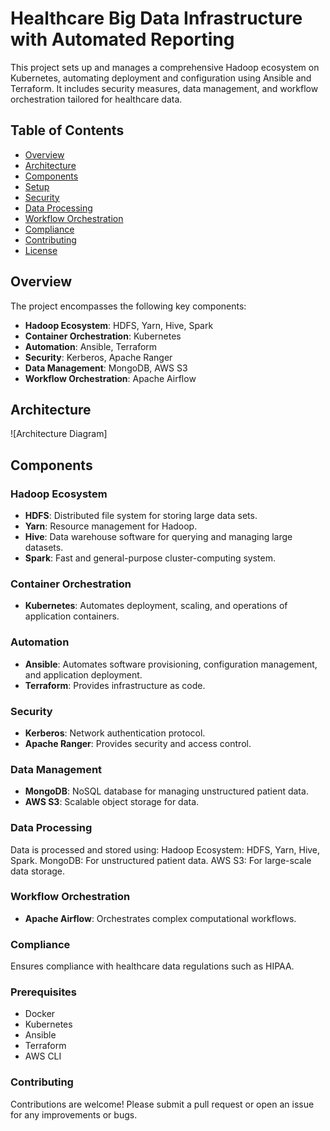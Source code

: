 # Healthcare Big Data Infrastructure with Automated Reporting

This project sets up and manages a comprehensive Hadoop ecosystem on Kubernetes, automating deployment and configuration using Ansible and Terraform. It includes security measures, data management, and workflow orchestration tailored for healthcare data.

## Table of Contents

- [Overview](#overview)
- [Architecture](#architecture)
- [Components](#components)
- [Setup](#setup)
- [Security](#security)
- [Data Processing](#data-processing)
- [Workflow Orchestration](#workflow-orchestration)
- [Compliance](#compliance)
- [Contributing](#contributing)
- [License](#license)

## Overview

The project encompasses the following key components:

- **Hadoop Ecosystem**: HDFS, Yarn, Hive, Spark
- **Container Orchestration**: Kubernetes
- **Automation**: Ansible, Terraform
- **Security**: Kerberos, Apache Ranger
- **Data Management**: MongoDB, AWS S3
- **Workflow Orchestration**: Apache Airflow

## Architecture

![Architecture Diagram]

## Components

### Hadoop Ecosystem

- **HDFS**: Distributed file system for storing large data sets.
- **Yarn**: Resource management for Hadoop.
- **Hive**: Data warehouse software for querying and managing large datasets.
- **Spark**: Fast and general-purpose cluster-computing system.

### Container Orchestration

- **Kubernetes**: Automates deployment, scaling, and operations of application containers.

### Automation

- **Ansible**: Automates software provisioning, configuration management, and application deployment.
- **Terraform**: Provides infrastructure as code.

### Security

- **Kerberos**: Network authentication protocol.
- **Apache Ranger**: Provides security and access control.

### Data Management

- **MongoDB**: NoSQL database for managing unstructured patient data.
- **AWS S3**: Scalable object storage for data.
### Data Processing

Data is processed and stored using:
Hadoop Ecosystem: HDFS, Yarn, Hive, Spark.
MongoDB: For unstructured patient data.
AWS S3: For large-scale data storage.

### Workflow Orchestration

- **Apache Airflow**: Orchestrates complex computational workflows.
### Compliance
Ensures compliance with healthcare data regulations such as HIPAA.



### Prerequisites

- Docker
- Kubernetes
- Ansible
- Terraform
- AWS CLI

### Contributing
Contributions are welcome! Please submit a pull request or open an issue for any improvements or bugs.
